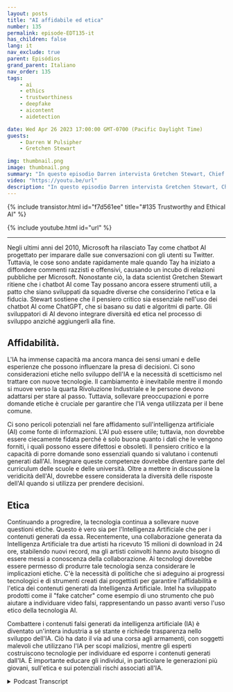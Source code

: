 ```yaml
---
layout: posts
title: "AI affidabile ed etica"
number: 135
permalink: episode-EDT135-it
has_children: false
lang: it
nav_exclude: true
parent: Episódios
grand_parent: Italiano
nav_order: 135
tags:
    - ai
    - ethics
    - trustworthiness
    - deepfake
    - aicontent
    - aidetection

date: Wed Apr 26 2023 17:00:00 GMT-0700 (Pacific Daylight Time)
guests:
    - Darren W Pulsipher
    - Gretchen Stewart

img: thumbnail.png
image: thumbnail.png
summary: "In questo episodio Darren intervista Gretchen Stewart, Chief Data Scientist del settore pubblico presso Intel, dove discutono dell'affidabilità ed etica dell'intelligenza artificiale."
video: "https://youtu.be/url"
description: "In questo episodio Darren intervista Gretchen Stewart, Chief Data Scientist del settore pubblico presso Intel, dove discutono dell'affidabilità ed etica dell'intelligenza artificiale."
---
```


<div>
{% include transistor.html id="f7d561ee" title="#135 Trustworthy and Ethical AI" %}

{% include youtube.html id="url" %}
</div>

---

Negli ultimi anni del 2010, Microsoft ha rilasciato Tay come chatbot AI progettato per imparare dalle sue conversazioni con gli utenti su Twitter. Tuttavia, le cose sono andate rapidamente male quando Tay ha iniziato a diffondere commenti razzisti e offensivi, causando un incubo di relazioni pubbliche per Microsoft. Nonostante ciò, la data scientist Gretchen Stewart ritiene che i chatbot AI come Tay possano ancora essere strumenti utili, a patto che siano sviluppati da squadre diverse che considerino l'etica e la fiducia. Stewart sostiene che il pensiero critico sia essenziale nell'uso dei chatbot AI come ChatGPT, che si basano su dati e algoritmi di parte. Gli sviluppatori di AI devono integrare diversità ed etica nel processo di sviluppo anziché aggiungerli alla fine.

## Affidabilità.

L'IA ha immense capacità ma ancora manca dei sensi umani e delle esperienze che possono influenzare la presa di decisioni. Ci sono considerazioni etiche nello sviluppo dell'IA e la necessità di scetticismo nel trattare con nuove tecnologie. Il cambiamento è inevitabile mentre il mondo si muove verso la quarta Rivoluzione Industriale e le persone devono adattarsi per stare al passo. Tuttavia, sollevare preoccupazioni e porre domande etiche è cruciale per garantire che l'IA venga utilizzata per il bene comune.

Ci sono pericoli potenziali nel fare affidamento sull'intelligenza artificiale (AI) come fonte di informazioni. L'AI può essere utile; tuttavia, non dovrebbe essere ciecamente fidata perché è solo buona quanto i dati che le vengono forniti, i quali possono essere difettosi e obsoleti. Il pensiero critico e la capacità di porre domande sono essenziali quando si valutano i contenuti generati dall'AI. Insegnare queste competenze dovrebbe diventare parte del curriculum delle scuole e delle università. Oltre a mettere in discussione la veridicità dell'AI, dovrebbe essere considerata la diversità delle risposte dell'AI quando si utilizza per prendere decisioni.

## Etica

Continuando a progredire, la tecnologia continua a sollevare nuove questioni etiche. Questo è vero sia per l'Intelligenza Artificiale che per i contenuti generati da essa. Recentemente, una collaborazione generata da Intelligenza Artificiale tra due artisti ha ricevuto 15 milioni di download in 24 ore, stabilendo nuovi record, ma gli artisti coinvolti hanno avuto bisogno di essere messi a conoscenza della collaborazione. Ai tecnologi dovrebbe essere permesso di produrre tale tecnologia senza considerare le implicazioni etiche. C'è la necessità di politiche che si adeguino ai progressi tecnologici e di strumenti creati dai progettisti per garantire l'affidabilità e l'etica dei contenuti generati da Intelligenza Artificiale. Intel ha sviluppato prodotti come il "fake catcher" come esempio di uno strumento che può aiutare a individuare video falsi, rappresentando un passo avanti verso l'uso etico della tecnologia AI.

Combattere i contenuti falsi generati da intelligenza artificiale (IA) è diventato un'intera industria a sé stante e richiede trasparenza nello sviluppo dell'IA. Ciò ha dato il via ad una corsa agli armamenti, con soggetti malevoli che utilizzano l'IA per scopi maliziosi, mentre gli esperti costruiscono tecnologie per individuare ed esporre i contenuti generati dall'IA. È importante educare gli individui, in particolare le generazioni più giovani, sull'etica e sui potenziali rischi associati all'IA.



<details>
<summary> Podcast Transcript </summary>

<p></p>

</details>
